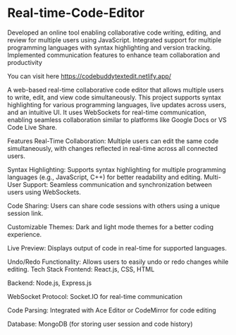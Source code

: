 # Real-time-Code-Editor

Developed an online tool enabling collaborative code writing, editing, and review for multiple users using JavaScript.
Integrated support for multiple programming languages with syntax highlighting and version tracking.
Implemented communication features to enhance team collaboration and productivity

You can visit here
https://codebuddytextedit.netlify.app/


A web-based real-time collaborative code editor that allows multiple users to write, edit, and view code simultaneously. This project supports syntax highlighting for various programming languages, live updates across users, and an intuitive UI. It uses WebSockets for real-time communication, enabling seamless collaboration similar to platforms like Google Docs or VS Code Live Share.

Features
Real-Time Collaboration: Multiple users can edit the same code simultaneously, with changes reflected in real-time across all connected users.

Syntax Highlighting: Supports syntax highlighting for multiple programming languages (e.g., JavaScript, C++) for better readability and editing.
Multi-User Support: Seamless communication and synchronization between users using WebSockets.

Code Sharing: Users can share code sessions with others using a unique session link.

Customizable Themes: Dark and light mode themes for a better coding experience.

Live Preview: Displays output of code in real-time for supported languages.

Undo/Redo Functionality: Allows users to easily undo or redo changes while editing.
Tech Stack
Frontend: React.js, CSS, HTML

Backend: Node.js, Express.js

WebSocket Protocol: Socket.IO for real-time communication

Code Parsing: Integrated with Ace Editor or CodeMirror for code editing

Database: MongoDB (for storing user session and code history)
